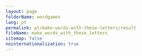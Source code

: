 ```yaml
---
layout: page
folderName: wordgames
lang: pt
permalink: pt/make-words-with-these-letters/result
fileName: make_words_with_these_letters
sitemap: false
nointernationalization: true 
---
```

